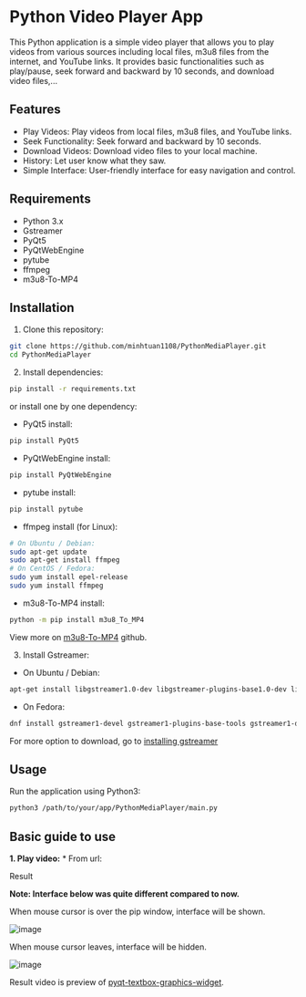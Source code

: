 # Python Video Player App
This Python application is a simple video player that allows you to play videos from various sources including local files, m3u8 files from the internet, and YouTube links. It provides basic functionalities such as play/pause, seek forward and backward by 10 seconds, and download video files,...

## Features
* Play Videos: Play videos from local files, m3u8 files, and YouTube links.
* Seek Functionality: Seek forward and backward by 10 seconds.
* Download Videos: Download video files to your local machine.
* History: Let user know what they saw.
* Simple Interface: User-friendly interface for easy navigation and control.

## Requirements
* Python 3.x
* Gstreamer
* PyQt5
* PyQtWebEngine
* pytube
* ffmpeg
* m3u8-To-MP4

## Installation
1. Clone this repository:

```bash
git clone https://github.com/minhtuan1108/PythonMediaPlayer.git
cd PythonMediaPlayer
```
2. Install dependencies:

```bash
pip install -r requirements.txt
```

or install one by one dependency:

* PyQt5 install:

```bash
pip install PyQt5
```

* PyQtWebEngine install:
```bash
pip install PyQtWebEngine
```

* pytube install:
```bash
pip install pytube
```

* ffmpeg install (for Linux):
```bash
# On Ubuntu / Debian:
sudo apt-get update
sudo apt-get install ffmpeg
# On CentOS / Fedora:
sudo yum install epel-release
sudo yum install ffmpeg
```

* m3u8-To-MP4 install:
```bash
python -m pip install m3u8_To_MP4
```
View more on <a href="https://github.com/h2soong/m3u8_To_MP4">m3u8-To-MP4</a> github.

3. Install Gstreamer:
* On Ubuntu / Debian:
```bash
apt-get install libgstreamer1.0-dev libgstreamer-plugins-base1.0-dev libgstreamer-plugins-bad1.0-dev gstreamer1.0-plugins-base gstreamer1.0-plugins-good gstreamer1.0-plugins-bad gstreamer1.0-plugins-ugly gstreamer1.0-libav gstreamer1.0-tools gstreamer1.0-x gstreamer1.0-alsa gstreamer1.0-gl gstreamer1.0-gtk3 gstreamer1.0-qt5 gstreamer1.0-pulseaudio
```
* On Fedora:
```bash
dnf install gstreamer1-devel gstreamer1-plugins-base-tools gstreamer1-doc gstreamer1-plugins-base-devel gstreamer1-plugins-good gstreamer1-plugins-good-extras gstreamer1-plugins-ugly gstreamer1-plugins-bad-free gstreamer1-plugins-bad-free-devel gstreamer1-plugins-bad-free-extras
```
For more option to download, go to <a href="https://gstreamer.freedesktop.org/documentation/installing/index.html">installing gstreamer</a>

## Usage

Run the application using Python3:
```bash
python3 /path/to/your/app/PythonMediaPlayer/main.py
```

## Basic guide to use
<b>1. Play video:</b>
    * From url:
       

Result

<b>Note: Interface below was quite different compared to now.</b>

When mouse cursor is over the pip window, interface will be shown.

![image](https://user-images.githubusercontent.com/55078043/153712864-6e831c7d-d645-4ab5-81b5-c7ffa9a42517.png)

When mouse cursor leaves, interface will be hidden.

![image](https://user-images.githubusercontent.com/55078043/153712843-bdafd289-fefe-4978-94c5-66ec2cf4646d.png)

Result video is preview of <a href="https://github.com/yjg30737/pyqt-textbox-graphics-widget.git">pyqt-textbox-graphics-widget</a>.
